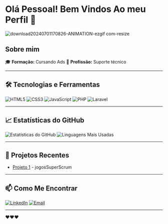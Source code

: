 
# Olá Pessoal! Bem Vindos Ao meu Perfil 👋


![download20240701170826-ANIMATION-ezgif com-resize](https://github.com/Lorena-Gandra/Lorena-Gandra/assets/122059597/90c5bb7f-f2c2-472b-afc1-b8476333c9e3)

## Sobre mim



🎓 **Formação:** Cursando Ads
💼 **Profissão:** Suporte técnico



---

## 🛠️ Tecnologias e Ferramentas

![HTML5](https://img.shields.io/badge/HTML5-E34F26?style=for-the-badge&logo=html5&logoColor=white)
![CSS3](https://img.shields.io/badge/CSS3-1572B6?style=for-the-badge&logo=css3&logoColor=white)
![JavaScript](https://img.shields.io/badge/JavaScript-F7DF1E?style=for-the-badge&logo=javascript&logoColor=black)
![PHP](https://img.shields.io/badge/PHP-777BB4?style=for-the-badge&logo=php&logoColor=white)
![Laravel](https://img.shields.io/badge/Laravel-FF2D20?style=for-the-badge&logo=laravel&logoColor=white)

---

## 📈 Estatísticas do GitHub

![Estatísticas do GitHub](https://github-readme-stats.vercel.app/api?username=Lorena-Gandra&show_icons=true&theme=radical)
![Linguagens Mais Usadas](https://github-readme-stats.vercel.app/api/top-langs/?username=Lorena-Gandra&layout=compact&theme=radical)

---

## 🌱 Projetos Recentes

- [Projeto 1](https://github.com/Lorena-Gandra/jogosSuperScrum.git) - jogosSuperScrum


---

## 📫 Como Me Encontrar

[![LinkedIn](https://img.shields.io/badge/LinkedIn-0077B5?style=for-the-badge&logo=linkedin&logoColor=white)](www.linkedin.com/in/lorena-cristina-442582204)
[![Email](https://img.shields.io/badge/Email-D14836?style=for-the-badge&logo=gmail&logoColor=white)](loohanitsirc@gmail.com)

---

❤️❤️❤️


